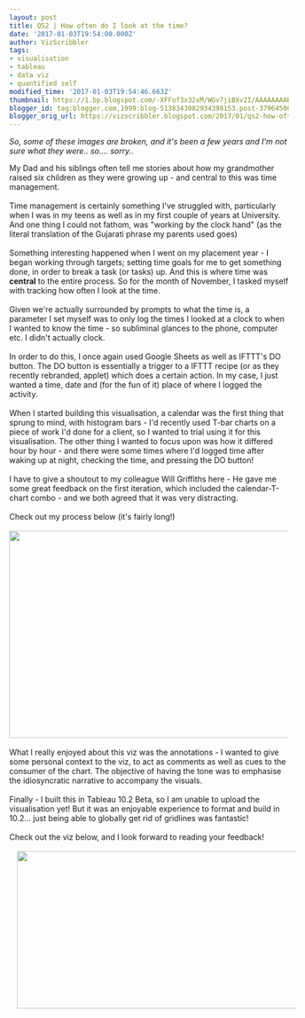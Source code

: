 ```yaml
---
layout: post
title: QS2 | How often do I look at the time?
date: '2017-01-03T19:54:00.000Z'
author: VizScribbler
tags:
- visualisation
- tableau
- data viz
- quantified self
modified_time: '2017-01-03T19:54:46.663Z'
thumbnail: https://1.bp.blogspot.com/-XFFof3x32xM/WGv7jiBXv2I/AAAAAAAABKk/rINv9ro4YOEka5Yd7MQju8YCYqm-sW0GQCLcB/s72-c/Data%2BVoyuerism.gif
blogger_id: tag:blogger.com,1999:blog-5138343082934398153.post-379645068618982448
blogger_orig_url: https://vizscribbler.blogspot.com/2017/01/qs2-how-often-do-i-look-at-time.html
---
```

<i>So, some of these images are broken, and it's been a few years and I'm not sure what they were.. so.... sorry..</i>

<div class="separator" style="clear: both; text-align: left;">My Dad and his siblings often tell me stories about how my grandmother raised six children as they were growing up - and central to this was time management.</div><div class="separator" style="clear: both; text-align: left;"><br /></div><div class="separator" style="clear: both; text-align: left;">Time management is certainly something I've struggled with, particularly when I was in my teens as well as in my first couple of years at University. And one thing I could not fathom, was "working by the clock hand" (as the literal translation of the Gujarati phrase my parents used goes)</div><div class="separator" style="clear: both; text-align: left;"><br /></div><div class="separator" style="clear: both; text-align: left;">Something interesting happened when I went on my placement year - I began working through targets; setting time goals for me to get something done, in order to break a task (or tasks) up. And this is where time was <b>central</b>&nbsp;to the entire process. So for the month of November, I tasked myself with tracking how often I look at the time.</div><div class="separator" style="clear: both; text-align: left;"><br /></div><div class="separator" style="clear: both; text-align: left;">Given we're actually surrounded by prompts to what the time is, a parameter I set myself was to only log the times I looked at a clock to when I wanted to know the time - so subliminal glances to the phone, computer etc. I didn't actually clock.</div><div class="separator" style="clear: both; text-align: left;"><br /></div><div class="separator" style="clear: both; text-align: left;">In order to do this, I once again used Google Sheets as well as IFTTT's DO button. The DO button is essentially a trigger to a IFTTT recipe (or as they recently rebranded, applet) which does a certain action. In my case, I just wanted a time, date and (for the fun of it) place of where I logged the activity.</div><div class="separator" style="clear: both; text-align: left;"><br /></div><div class="separator" style="clear: both; text-align: left;">When I started building this visualisation, a calendar was the first thing that sprung to mind, with histogram bars - I'd recently used T-bar charts on a piece of work I'd done for a client, so I wanted to trial using it for this visualisation. The other thing I wanted to focus upon was how it differed hour by hour - and there were some times where I'd logged time after waking up at night, checking the time, and pressing the DO button!</div><div class="separator" style="clear: both; text-align: left;"><br /></div><div class="separator" style="clear: both; text-align: left;">I have to give a shoutout to my colleague Will Griffiths here - He gave me some great feedback on the first iteration, which included the calendar-T-chart combo - and we both agreed that it was very distracting.&nbsp;</div><div class="separator" style="clear: both; text-align: left;"><br /></div><div class="separator" style="clear: both; text-align: left;">Check out my process below (it's fairly long!)</div><div class="separator" style="clear: both; text-align: center;"><br /></div><div class="separator" style="clear: both; text-align: center;"><a href="https://1.bp.blogspot.com/-XFFof3x32xM/WGv7jiBXv2I/AAAAAAAABKk/rINv9ro4YOEka5Yd7MQju8YCYqm-sW0GQCLcB/s1600/Data%2BVoyuerism.gif" imageanchor="1"><img border="0" height="374" src="https://1.bp.blogspot.com/-XFFof3x32xM/WGv7jiBXv2I/AAAAAAAABKk/rINv9ro4YOEka5Yd7MQju8YCYqm-sW0GQCLcB/s1600/Data%2BVoyuerism.gif" width="640" /></a></div><div class="separator" style="clear: both; text-align: center;"><br /></div><div class="separator" style="clear: both; text-align: left;">What I really enjoyed about this viz was the annotations - I wanted to give some personal context to the viz, to act as comments as well as cues to the consumer of the chart. The objective of having the tone was to emphasise the idiosyncratic narrative to accompany the visuals.</div><div class="separator" style="clear: both; text-align: left;"><br /></div><div class="separator" style="clear: both; text-align: left;">Finally - I built this in Tableau 10.2 Beta, so I am unable to upload the visualisation yet! But it was an enjoyable experience to format and build in 10.2... just being able to globally get rid of gridlines was fantastic!&nbsp;</div><div class="separator" style="clear: both; text-align: left;"><br /></div><div class="separator" style="clear: both; text-align: left;">Check out the viz below, and I look forward to reading your feedback!</div><div class="separator" style="clear: both; text-align: left;"><br /></div><div class="separator" style="clear: both; text-align: center;"><a href="https://1.bp.blogspot.com/-lbuTjpH1vsw/WGwBBsIBV5I/AAAAAAAABKw/6PUnw0a2Y0USlAbKtgxY4ry3SktD3BNggCLcB/s1600/ezgif.com-video-to-gif.gif" imageanchor="1" style="margin-left: 1em; margin-right: 1em;"><img border="0" height="284" src="https://1.bp.blogspot.com/-lbuTjpH1vsw/WGwBBsIBV5I/AAAAAAAABKw/6PUnw0a2Y0USlAbKtgxY4ry3SktD3BNggCLcB/s640/ezgif.com-video-to-gif.gif" width="640" /></a></div><div class="separator" style="clear: both; text-align: left;"><br /></div><div class="separator" style="clear: both; text-align: left;"><br /></div><div class="separator" style="clear: both; text-align: center;"><br /></div><br />
